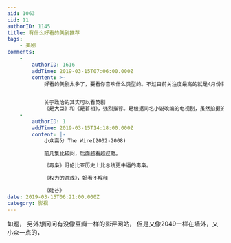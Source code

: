 ```yaml
---
aid: 1063
cid: 11
authorID: 1145
title: 有什么好看的美剧推荐
tags:
    - 美剧
comments:
    -
        authorID: 1616
        addTime: 2019-03-15T07:06:00.000Z
        content: >-
            好看的美剧太多了，要看你喜欢什么类型的。不过目前关注度最高的就是4月份将开播的《权力的游戏》最后一季，大家都在期待中。


            关于政治的其实可以看英剧
            《是大臣》和《是首相》，强烈推荐。是根据同名小说改编的电视剧，虽然拍摄的时间比较老但是情节拿到现在依然不过时。更有意思的是，李克强的夫人曾翻译过这本小说，李克强骑着自行车到处找出版社希望能出版夫人翻译的作品，后来李克强当上了国家总理，而英国的首相其实和中国的总理职能是等同的，所以这个事情就非常有意思了。
    -
        authorID: 1
        addTime: 2019-03-15T14:18:00.000Z
        content: |-
            小众高分 The Wire(2002-2008)

            前几集比较闷，后面越看越过瘾。

            《毒枭》哥伦比亚历史上比总统更牛逼的毒枭。

            《权力的游戏》，好看不解释

            《硅谷》
date: 2019-03-15T06:21:00.000Z
category: 影视
---
```


如题， 另外想问问有没像豆瓣一样的影评网站， 但是又像2049一样在墙外，又小众一点的，
